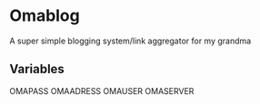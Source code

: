 # Omablog

A super simple blogging system/link aggregator for my grandma

## Variables

OMAPASS
OMAADRESS
OMAUSER
OMASERVER
